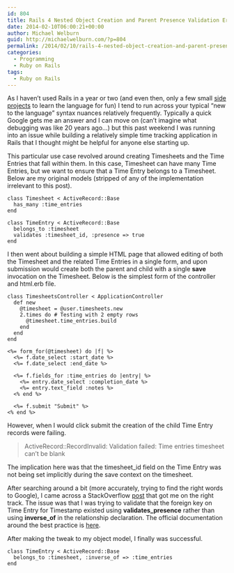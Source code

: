 ```yaml
---
id: 804
title: Rails 4 Nested Object Creation and Parent Presence Validation Error
date: 2014-02-10T06:00:21+00:00
author: Michael Welburn
guid: http://michaelwelburn.com/?p=804
permalink: /2014/02/10/rails-4-nested-object-creation-and-parent-presence-validation-error/
categories:
  - Programming
  - Ruby on Rails
tags:
  - Ruby on Rails
---
```

As I haven&#8217;t used Rails in a year or two (and even then, only a few small <a title="Introducing Weather Wardrobe: The quickest way to get dressed in the morning" href="http://michaelwelburn.com/2013/02/27/introducing-weather-wardrobe-the-quickest-way-to-get-dressed-in-the-morning/" target="_blank">side projects</a> to learn the language for fun) I tend to run across your typical &#8220;new to the language&#8221; syntax nuances relatively frequently. Typically a quick Google gets me an answer and I can move on (can&#8217;t imagine what debugging was like 20 years ago&#8230;) but this past weekend I was running into an issue while building a relatively simple time tracking application in Rails that I thought might be helpful for anyone else starting up.

<!--more-->

This particular use case revolved around creating Timesheets and the Time Entries that fall within them. In this case, Timesheet can have many Time Entries, but we want to ensure that a Time Entry belongs to a Timesheet. Below are my original models (stripped of any of the implementation irrelevant to this post).

    class Timesheet < ActiveRecord::Base
      has_many :time_entries
    end

    class TimeEntry < ActiveRecord::Base
      belongs_to :timesheet
      validates :timesheet_id, :presence => true
    end

I then went about building a simple HTML page that allowed editing of both the Timesheet and the related Time Entries in a single form, and upon submission would create both the parent and child with a single **save** invocation on the Timesheet. Below is the simplest form of the controller and html.erb file.

    class TimesheetsController < ApplicationController
      def new
        @timesheet = @user.timesheets.new
        2.times do # Testing with 2 empty rows
          @timesheet.time_entries.build
        end
      end
    end

    <%= form_for(@timesheet) do |f| %>
      <%= f.date_select :start_date %>
      <%= f.date_select :end_date %>

      <%= f.fields_for :time_entries do |entry| %>
        <%= entry.date_select :completion_date %>
        <%= entry.text_field :notes %>
      <% end %>

      <%= f.submit "Submit" %>
    <% end %>

However, when I would click submit the creation of the child Time Entry records were failing.

> ActiveRecord::RecordInvalid: Validation failed: Time entries timesheet can&#8217;t be blank

The implication here was that the timesheet_id field on the Time Entry was not being set implicitly during the save context on the timesheet.

After searching around a bit (more accurately, trying to find the right words to Google), I came across a StackOverflow <a title="Trouble with Foreign Key" href="http://stackoverflow.com/questions/13344059/trouble-with-accepts-nested-attributes-for-on-validating-foreign-key" target="_blank">post</a> that got me on the right track. The issue was that I was trying to validate that the foreign key on Time Entry for Timestamp existed using **validates_presence** rather than using **inverse_of** in the relationship declaration. The official documentation around the best practice is <a title="Validating the Presence of a Parent Model" href="http://api.rubyonrails.org/classes/ActiveRecord/NestedAttributes/ClassMethods.html#label-Validating+the+presence+of+a+parent+model" target="_blank">here</a>.

After making the tweak to my object model, I finally was successful.

    class TimeEntry < ActiveRecord::Base
      belongs_to :timesheet, :inverse_of => :time_entries
    end
